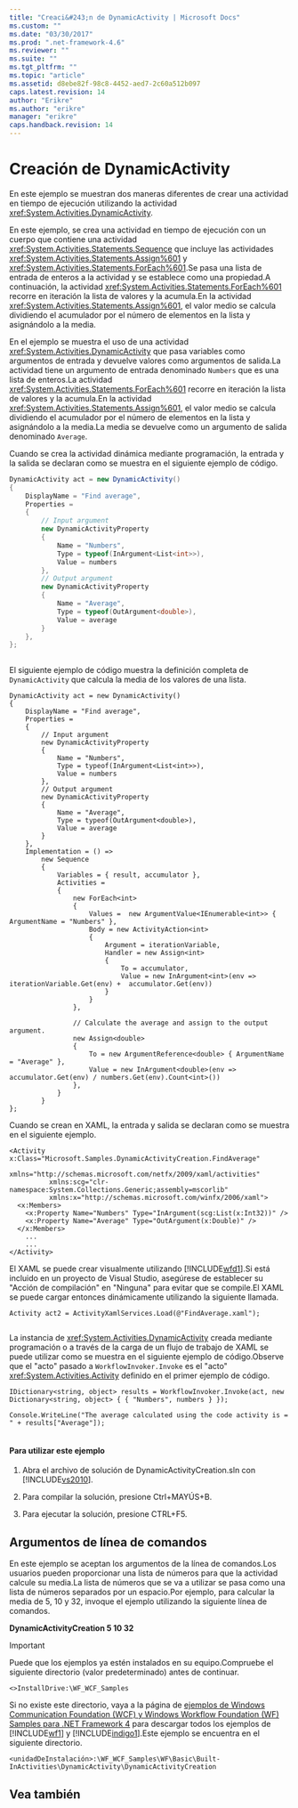 ```yaml
---
title: "Creaci&#243;n de DynamicActivity | Microsoft Docs"
ms.custom: ""
ms.date: "03/30/2017"
ms.prod: ".net-framework-4.6"
ms.reviewer: ""
ms.suite: ""
ms.tgt_pltfrm: ""
ms.topic: "article"
ms.assetid: d8ebe82f-98c8-4452-aed7-2c60a512b097
caps.latest.revision: 14
author: "Erikre"
ms.author: "erikre"
manager: "erikre"
caps.handback.revision: 14
---
```

# Creaci&#243;n de DynamicActivity
En este ejemplo se muestran dos maneras diferentes de crear una actividad en tiempo de ejecución utilizando la actividad <xref:System.Activities.DynamicActivity>.  
  
 En este ejemplo, se crea una actividad en tiempo de ejecución con un cuerpo que contiene una actividad <xref:System.Activities.Statements.Sequence> que incluye las actividades <xref:System.Activities.Statements.Assign%601> y <xref:System.Activities.Statements.ForEach%601>.Se pasa una lista de entrada de enteros a la actividad y se establece como una propiedad.A continuación, la actividad <xref:System.Activities.Statements.ForEach%601> recorre en iteración la lista de valores y la acumula.En la actividad <xref:System.Activities.Statements.Assign%601>, el valor medio se calcula dividiendo el acumulador por el número de elementos en la lista y asignándolo a la media.  
  
 En el ejemplo se muestra el uso de una actividad <xref:System.Activities.DynamicActivity> que pasa variables como argumentos de entrada y devuelve valores como argumentos de salida.La actividad tiene un argumento de entrada denominado `Numbers` que es una lista de enteros.La actividad <xref:System.Activities.Statements.ForEach%601> recorre en iteración la lista de valores y la acumula.En la actividad <xref:System.Activities.Statements.Assign%601>, el valor medio se calcula dividiendo el acumulador por el número de elementos en la lista y asignándolo a la media.La media se devuelve como un argumento de salida denominado `Average`.  
  
 Cuando se crea la actividad dinámica mediante programación, la entrada y la salida se declaran como se muestra en el siguiente ejemplo de código.  
  
```csharp  
DynamicActivity act = new DynamicActivity()  
{  
    DisplayName = "Find average",  
    Properties =   
    {  
        // Input argument  
        new DynamicActivityProperty  
        {  
            Name = "Numbers",  
            Type = typeof(InArgument<List<int>>),  
            Value = numbers  
        },  
        // Output argument  
        new DynamicActivityProperty  
        {  
            Name = "Average",  
            Type = typeof(OutArgument<double>),  
            Value = average  
        }  
    },  
};  
  
```  
  
 El siguiente ejemplo de código muestra la definición completa de `DynamicActivity` que calcula la media de los valores de una lista.  
  
```  
DynamicActivity act = new DynamicActivity()  
{  
    DisplayName = "Find average",  
    Properties =   
    {  
        // Input argument  
        new DynamicActivityProperty  
        {  
            Name = "Numbers",  
            Type = typeof(InArgument<List<int>>),  
            Value = numbers  
        },  
        // Output argument  
        new DynamicActivityProperty  
        {  
            Name = "Average",  
            Type = typeof(OutArgument<double>),  
            Value = average  
        }  
    },  
    Implementation = () =>  
        new Sequence  
        {  
            Variables = { result, accumulator },  
            Activities =  
            {  
                new ForEach<int>  
                {  
                    Values =  new ArgumentValue<IEnumerable<int>> { ArgumentName = "Numbers" },                                  
                    Body = new ActivityAction<int>  
                    {  
                        Argument = iterationVariable,  
                        Handler = new Assign<int>  
                        {  
                            To = accumulator,  
                            Value = new InArgument<int>(env => iterationVariable.Get(env) +  accumulator.Get(env))  
                        }  
                    }  
                },  
  
                // Calculate the average and assign to the output argument.  
                new Assign<double>  
                {  
                    To = new ArgumentReference<double> { ArgumentName = "Average" },  
                    Value = new InArgument<double>(env => accumulator.Get(env) / numbers.Get(env).Count<int>())  
                },  
            }  
        }  
};  
```  
  
 Cuando se crean en XAML, la entrada y salida se declaran como se muestra en el siguiente ejemplo.  
  
```  
<Activity x:Class="Microsoft.Samples.DynamicActivityCreation.FindAverage"  
          xmlns="http://schemas.microsoft.com/netfx/2009/xaml/activities"  
          xmlns:scg="clr-namespace:System.Collections.Generic;assembly=mscorlib"  
          xmlns:x="http://schemas.microsoft.com/winfx/2006/xaml">  
  <x:Members>  
    <x:Property Name="Numbers" Type="InArgument(scg:List(x:Int32))" />  
    <x:Property Name="Average" Type="OutArgument(x:Double)" />  
  </x:Members>  
    ...  
    ...  
</Activity>  
```  
  
 El XAML se puede crear visualmente utilizando [!INCLUDE[wfd1](../../../../includes/wfd1-md.md)].Si está incluido en un proyecto de Visual Studio, asegúrese de establecer su "Acción de compilación" en "Ninguna" para evitar que se compile.El XAML se puede cargar entonces dinámicamente utilizando la siguiente llamada.  
  
```  
Activity act2 = ActivityXamlServices.Load(@"FindAverage.xaml");  
  
```  
  
 La instancia de <xref:System.Activities.DynamicActivity> creada mediante programación o a través de la carga de un flujo de trabajo de XAML se puede utilizar como se muestra en el siguiente ejemplo de código.Observe que el "acto" pasado a `WorkflowInvoker.Invoke` es el "acto" <xref:System.Activities.Activity> definido en el primer ejemplo de código.  
  
```  
IDictionary<string, object> results = WorkflowInvoker.Invoke(act, new Dictionary<string, object> { { "Numbers", numbers } });  
  
Console.WriteLine("The average calculated using the code activity is = " + results["Average"]);  
  
```  
  
#### Para utilizar este ejemplo  
  
1.  Abra el archivo de solución de DynamicActivityCreation.sln con [!INCLUDE[vs2010](../../../../includes/vs2010-md.md)].  
  
2.  Para compilar la solución, presione Ctrl\+MAYÚS\+B.  
  
3.  Para ejecutar la solución, presione CTRL\+F5.  
  
## Argumentos de línea de comandos  
 En este ejemplo se aceptan los argumentos de la línea de comandos.Los usuarios pueden proporcionar una lista de números para que la actividad calcule su media.La lista de números que se va a utilizar se pasa como una lista de números separados por un espacio.Por ejemplo, para calcular la media de 5, 10 y 32, invoque el ejemplo utilizando la siguiente línea de comandos.  
  
 **DynamicActivityCreation 5 10 32**   
> [!IMPORTANT]
>  Puede que los ejemplos ya estén instalados en su equipo.Compruebe el siguiente directorio \(valor predeterminado\) antes de continuar.  
>   
>  `<>InstallDrive:\WF_WCF_Samples`  
>   
>  Si no existe este directorio, vaya a la página de [ejemplos de Windows Communication Foundation \(WCF\) y Windows Workflow Foundation \(WF\) Samples para .NET Framework 4](http://go.microsoft.com/fwlink/?LinkId=150780) para descargar todos los ejemplos de [!INCLUDE[wf1](../../../../includes/wf1-md.md)] y [!INCLUDE[indigo1](../../../../includes/indigo1-md.md)].Este ejemplo se encuentra en el siguiente directorio.  
>   
>  `<unidadDeInstalación>:\WF_WCF_Samples\WF\Basic\Built-InActivities\DynamicActivity\DynamicActivityCreation`  
  
## Vea también